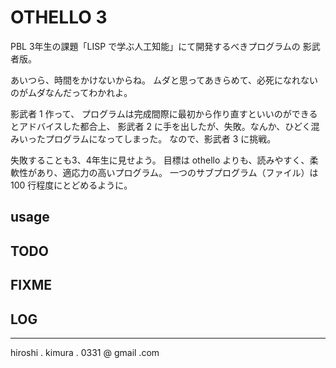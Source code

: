 # OTHELLO 3

PBL 3年生の課題「LISP で学ぶ人工知能」にて開発するべきプログラムの
影武者版。

あいつら、時間をかけないからね。
ムダと思ってあきらめて、必死になれないのがムダなんだってわかれよ。

影武者 1 作って、
    プログラムは完成間際に最初から作り直すといいのができる
とアドバイスした都合上、
影武者 2 に手を出したが、失敗。なんか、ひどく混みいったプログラムになってしまった。
なので、影武者 3 に挑戦。

失敗することも3、4年生に見せよう。
目標は othello よりも、読みやすく、柔軟性があり、適応力の高いプログラム。
一つのサブプログラム（ファイル）は 100 行程度にとどめるように。

## usage

## TODO

## FIXME

## LOG

---
hiroshi . kimura . 0331 @ gmail .com
